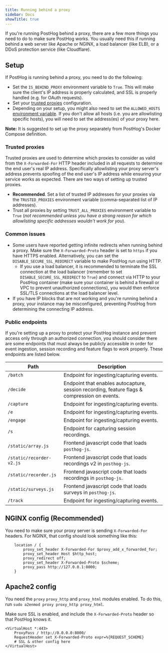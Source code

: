 ```yaml
---
title: Running behind a proxy
sidebar: Docs
showTitle: true
---
```


If you're running PostHog behind a proxy, there are a few more things you need to do to make sure PostHog works. You usually need this if running behind a web server like Apache or NGINX, a load balancer (like ELB), or a DDoS protection service (like Cloudflare).

## Setup

If PostHog is running behind a proxy, you need to do the following:

-   Set the `IS_BEHIND_PROXY` environment variable to `True`. This will make sure the client's IP address is properly calculated, and SSL is properly handled (e.g. for OAuth requests).
-   Set your [trusted proxies](#trusted-proxies) configuration.
-   Depending on your setup, you might also need to set the `ALLOWED_HOSTS` [environment variable](/docs/self-host/configure/environment-variables). If you don't allow all hosts (i.e. you are allowlisting specific hosts), you will need to set the address(es) of your proxy here.

<div class='note-block'><b>Note:</b> It is suggested to set up the proxy separately from PostHog's Docker Compose definition.</div>

### Trusted proxies

Trusted proxies are used to determine which proxies to consider as valid from the `X-Forwarded-For` HTTP header included in all requests to determine the end user's real IP address. Specifically allowlisting your proxy server's address prevents spoofing of the end user's IP address while ensuring your service works as expected. There are two ways of setting up trusted proxies.

-   **Recommended**. Set a list of trusted IP addresses for your proxies via the `TRUSTED_PROXIES` environment variable (comma-separated list of IP addresses).
-   Trust all proxies by setting `TRUST_ALL_PROXIES` environment variable to `True` (_not recommended unless you have a strong reason for which allowlisting specific addresses wouldn't work for you_).

### Common issues

-   Some users have reported getting infinite redirects when running behind a proxy. Make sure the `X-Forwarded-Proto` header is set to `https` if you have HTTPS enabled. Alternatively, you can set the `DISABLE_SECURE_SSL_REDIRECT` variable to make PostHog run using HTTP.
    -   If you use a load balancer, it is recommended to terminate the SSL connection at the load balancer (remember to set `DISABLE_SECURE_SSL_REDIRECT` to `True`) and connect via HTTP to your PostHog container (make sure your container is behind a firewall or VPC to prevent unauthorized connections), you would then enforce SSL/TLS connections at the load balancer level.
-   If you have IP blocks that are not working and you're running behind a proxy, your instance may be misconfigured, preventing PostHog from determining the connecting IP address.

### Public endpoints

If you're setting up a proxy to protect your PostHog instance and prevent access only through an authorized connection, you should consider there are some endpoints that must always be publicly accessible in order for event ingestion, session recording and feature flags to work properly. These endpoints are listed below.

| Path               | Description                                                                                  |
| ------------------ | -------------------------------------------------------------------------------------------- |
| `/batch`           | Endpoint for ingesting/capturing events.                                                     |
| `/decide`          | Endpoint that enables autocapture, session recording, feature flags & compression on events. |
| `/capture`         | Endpoint for ingesting/capturing events.                                                     |
| `/e`               | Endpoint for ingesting/capturing events.                                                     |
| `/engage`          | Endpoint for ingesting/capturing events.                                                     |
| `/s`               | Endpoint for capturing session recordings.                                                   |
| `/static/array.js` | Frontend javascript code that loads `posthog-js`.                                            |
| `/static/recorder-v2.js`| Frontend javascript code that loads recordings v2 in `posthog-js`.                      |
| `/static/recorder.js`| Frontend javascript code that loads recordings in `posthog-js`.                            |
| `/static/surveys.js`| Frontend javascript code that loads surveys in `posthog-js`.                                |
| `/track`           | Endpoint for ingesting/capturing events.                                                     |

## NGINX config (Recommended)

You need to make sure your proxy server is sending `X-Forwarded-For` headers. For NGINX, that config should look something like this:

```nginx
    location / {
        proxy_set_header X-Forwarded-For $proxy_add_x_forwarded_for;
        proxy_set_header Host $http_host;
        proxy_redirect off;
        proxy_set_header X-Forwarded-Proto $scheme;
        proxy_pass http://127.0.0.1:8000;
    }
```

## Apache2 config

You need the `proxy` `proxy_http` and `proxy_html` modules enabled.
To do this, run `sudo a2enmod proxy proxy_http proxy_html`.

Make sure SSL is enabled, and include the `X-Forwarded-Proto` header so that PostHog knows it.

```apacheconf
<VirtualHost *:443>
    ProxyPass / http://0.0.0.0:8000/
    RequestHeader set X-Forwarded-Proto expr=%{REQUEST_SCHEME}
    # SSL & other config here
</VirtualHost>
```
